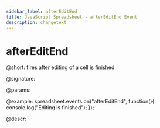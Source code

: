 ```yaml
---
sidebar_label: afterEditEnd
title: JavaScript Spreadsheet - afterEditEnd Event
description: changetext
---
```


# afterEditEnd

@short: fires after editing of a cell is finished

@signature:

@params:

@example:
spreadsheet.events.on("afterEditEnd", function(){
 	console.log("Editing is finished");
});

@descr:
